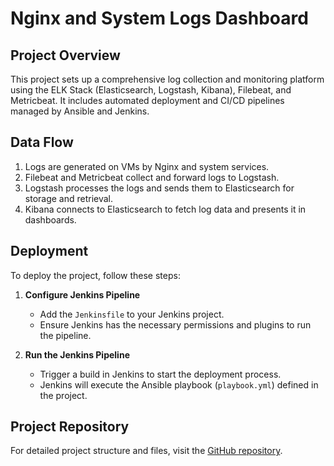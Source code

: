 # Nginx and System Logs Dashboard

## Project Overview

This project sets up a comprehensive log collection and monitoring platform using the ELK Stack (Elasticsearch, Logstash, Kibana), Filebeat, and Metricbeat. It includes automated deployment and CI/CD pipelines managed by Ansible and Jenkins.

## Data Flow

1. Logs are generated on VMs by Nginx and system services.
2. Filebeat and Metricbeat collect and forward logs to Logstash.
3. Logstash processes the logs and sends them to Elasticsearch for storage and retrieval.
4. Kibana connects to Elasticsearch to fetch log data and presents it in dashboards.

## Deployment

To deploy the project, follow these steps:

1. **Configure Jenkins Pipeline**
   - Add the `Jenkinsfile` to your Jenkins project.
   - Ensure Jenkins has the necessary permissions and plugins to run the pipeline.

2. **Run the Jenkins Pipeline**
   - Trigger a build in Jenkins to start the deployment process.
   - Jenkins will execute the Ansible playbook (`playbook.yml`) defined in the project.

## Project Repository

For detailed project structure and files, visit the [GitHub repository](https://github.com/parth-nikam/nginx_system_dashboard).

